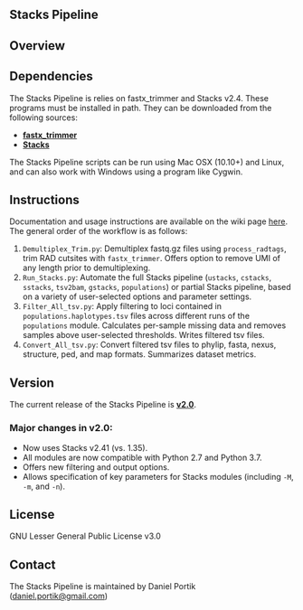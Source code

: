 Stacks Pipeline
---------------

## Overview



## Dependencies

The Stacks Pipeline is relies on fastx_trimmer and Stacks v2.4. These programs must be installed in path. They can be downloaded from the following sources:
+ [**fastx_trimmer**](http://hannonlab.cshl.edu/fastx_toolkit/download.html)
+ [**Stacks**](http://catchenlab.life.illinois.edu/stacks/)

The Stacks Pipeline scripts can be run using Mac OSX (10.10+) and Linux, and can also work with Windows using a program like Cygwin. 

## Instructions

Documentation and usage instructions are available on the wiki page [here](https://github.com/dportik/Stacks_pipeline/wiki). The general order of the workflow is as follows:

1. `Demultiplex_Trim.py`: Demultiplex fastq.gz files using `process_radtags`, trim RAD cutsites with `fastx_trimmer`. Offers option to remove UMI of any length prior to demultiplexing.
2. `Run_Stacks.py`: Automate the full Stacks pipeline (`ustacks`, `cstacks`, `sstacks`, `tsv2bam`, `gstacks`, `populations`) or partial Stacks pipeline, based on a variety of user-selected options and parameter settings.
3. `Filter_All_tsv.py`: Apply filtering to loci contained in `populations.haplotypes.tsv` files across different runs of the `populations` module. Calculates per-sample missing data and removes samples above user-selected thresholds. Writes filtered tsv files.
4. `Convert_All_tsv.py`: Convert filtered tsv files to phylip, fasta, nexus, structure, ped, and map formats. Summarizes dataset metrics.


## Version

The current release of the Stacks Pipeline is [**v2.0**](https://github.com/dportik/Stacks_pipeline/releases). 

### Major changes in v2.0:
  - Now uses Stacks v2.41 (vs. 1.35).
  - All modules are now compatible with Python 2.7 and Python 3.7.
  - Offers new filtering and output options.
  - Allows specification of key parameters for Stacks modules (including `-M`, `-m`, and `-n`). 

## License

GNU Lesser General Public License v3.0

## Contact

The Stacks Pipeline is maintained by Daniel Portik (daniel.portik@gmail.com)
